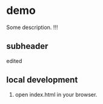 # demo

Some description. !!!

## subheader

edited

## local development

1. open index.html in your browser.
